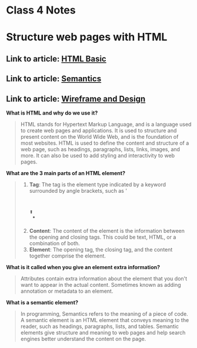 # Class 4 Notes

# Structure web pages with HTML

## Link to article: [HTML Basic](https://developer.mozilla.org/en-US/docs/Learn/Getting_started_with_the_web/HTML_basics)
## Link to article: [Semantics](https://developer.mozilla.org/en-US/docs/Glossary/Semantics)
## Link to article: [Wireframe and Design](https://careerfoundry.com/en/blog/ux-design/how-to-create-your-first-wireframe/)


**What is HTML and why do we use it?**
>HTML stands for Hypertext Markup Language, and is a language used to create web pages and applications. It is used to structure and present content on the World Wide Web, and is the foundation of most websites. HTML is used to define the content and structure of a web page, such as headings, paragraphs, lists, links, images, and more. It can also be used to add styling and interactivity to web pages.


**What are the 3 main parts of an HTML element?**
>1. **Tag**: The tag is the element type indicated by a keyword surrounded by angle brackets, such as '<h1>'.
>2. **Content**: The content of the element is the information between the opening and closing tags. This could be text, HTML, or a combination of both.
>3. **Element**: The opening tag, the closing tag, and the content together comprise the element.


**What is it called when you give an element extra information?**
>Attributes contain extra information about the element that you don't want to appear in the actual content.
Sometimes known as adding annotation or metadata to an element.


**What is a semantic element?**
>In programming, Semantics refers to the meaning of a piece of code.  A semantic element is an HTML element that conveys meaning to the reader, such as headings, paragraphs, lists, and tables. Semantic elements give structure and meaning to web pages and help search engines better understand the content on the page.
